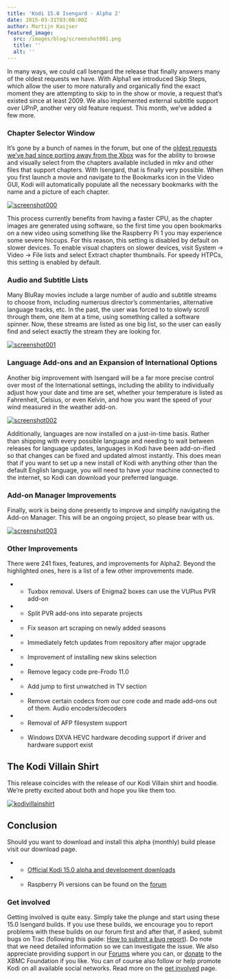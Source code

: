 ```yaml
---
title: 'Kodi 15.0 Isengard - Alpha 2'
date: 2015-03-31T03:00:00Z
author: Martijn Kaijser
featured_image:
  src: /images/blog/screenshot001.png
  title: ''
  alt: ''
---
```

In many ways, we could call Isengard the release that finally answers many of the oldest requests we have. With Alpha1 we introduced Skip Steps, which allow the user to more naturally and organically find the exact moment they are attempting to skip to in the show or movie, a request that’s existed since at least 2009. We also implemented external subtitle support over UPnP, another very old feature request. This month, we’ve added a few more.

 ### Chapter Selector Window

 It’s gone by a bunch of names in the forum, but one of the [oldest requests we’ve had since porting away from the Xbox](https://forum.kodi.tv/showthread.php?tid=46071) was for the ability to browse and visually select from the chapters available included in mkv and other files that support chapters. With Isengard, that is finally very possible. When you first launch a movie and navigate to the Bookmarks icon in the Video GUI, Kodi will automatically populate all the necessary bookmarks with the name and a picture of each chapter.

 [![screenshot000](/sites/default/files/uploads/screenshot000-800x441.png)](/sites/default/files/uploads/screenshot000.png)

  

 This process currently benefits from having a faster CPU, as the chapter images are generated using software, so the first time you open bookmarks on a new video using something like the Raspberry Pi 1 you may experience some severe hiccups. For this reason, this setting is disabled by default on slower devices. To enable visual chapters on slower devices, visit System -\> Video -\> File lists and select Extract chapter thumbnails. For speedy HTPCs, this setting is enabled by default.

 ### Audio and Subtitle Lists

 Many BluRay movies include a large number of audio and subtitle streams to choose from, including numerous director’s commentaries, alternative language tracks, etc. In the past, the user was forced to to slowly scroll through them, one item at a time, using something called a software spinner. Now, these streams are listed as one big list, so the user can easily find and select exactly the stream they are looking for.

 [![screenshot001](/sites/default/files/uploads/screenshot001-800x441.png)](/sites/default/files/uploads/screenshot001.png)

  

 ### Language Add-ons and an Expansion of International Options

 Another big improvement with Isengard will be a far more precise control over most of the International settings, including the ability to individually adjust how your date and time are set, whether your temperature is listed as Fahrenheit, Celsius, or even Kelvin, and how you want the speed of your wind measured in the weather add-on.

 [![screenshot002](/sites/default/files/uploads/screenshot002-800x441.png)](/sites/default/files/uploads/screenshot002.png)

 Additionally, languages are now installed on a just-in-time basis. Rather than shipping with every possible language and needing to wait between releases for language updates, languages in Kodi have been add-on-ified so that changes can be fixed and updated almost instantly. This does mean that if you want to set up a new install of Kodi with anything other than the default English language, you will need to have your machine connected to the internet, so Kodi can download your preferred language.

 ### Add-on Manager Improvements

 Finally, work is being done presently to improve and simplify navigating the Add-on Manager. This will be an ongoing project, so please bear with us.

 [![screenshot003](/sites/default/files/uploads/screenshot0033-800x441.png)](/sites/default/files/uploads/screenshot0033.png)

 ### Other Improvements

 There were 241 fixes, features, and improvements for Alpha2. Beyond the highlighted ones, here is a list of a few other improvements made.

 
 * * Tuxbox removal. Users of Enigma2 boxes can use the VUPlus PVR add-on
 * * Split PVR add-ons into separate projects
 * * Fix season art scraping on newly added seasons
 * * Immediately fetch updates from repository after major upgrade
 * * Improvement of installing new skins selection
 * * Remove legacy code pre-Frodo 11.0
 * * Add jump to first unwatched in TV section
 * * Remove certain codecs from our core code and made add-ons out of them. Audio encoders/decoders
 * * Removal of AFP filesystem support
 * * Windows DXVA HEVC hardware decoding support if driver and hardware support exist
 
 The Kodi Villain Shirt
----------------------

 This release coincides with the release of our Kodi Villain shirt and hoodie. We’re pretty excited about both and hope you like them too.

 [![kodivillainshirt](/sites/default/files/uploads/kodivillainshirt.jpg)](https://teespring.com/kodi-villain-shirt)

 Conclusion
----------

 Should you want to download and install this alpha (monthly) build please visit our download page.

 
 * * [Official Kodi 15.0 alpha and development downloads](/download)
 * * Raspberry Pi versions can be found on the [forum](https://forum.kodi.tv/forumdisplay.php?fid=166)
 
 ### 

 ### Get involved

 Getting involved is quite easy. Simply take the plunge and start using these 15.0 Isengard builds. If you use these builds, we encourage you to report problems with these builds on our forum first and after that, if asked, submit bugs on Trac (following this guide: [How to submit a bug report](https://kodi.wiki/view/HOW-TO:Submit_a_bug_report)). Do note that we need detailed information so we can investigate the issue. We also appreciate providing support in our [Forums](https://forum.kodi.tv/ "Kodi Forums") where you can, or [donate](/contribute/donate "XBMC Foundation Donations") to the XBMC Foundation if you like. You can of course also follow or help promote Kodi on all available social networks. Read more on the [get involved](/get-involved) page.

  